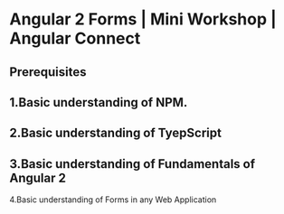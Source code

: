 # Angular 2 Forms | Mini Workshop | Angular Connect



## Prerequisites

1.Basic understanding of NPM.
---
2.Basic understanding of TyepScript
---
3.Basic understanding of Fundamentals of Angular 2
---
4.Basic understanding of Forms in any Web Application
